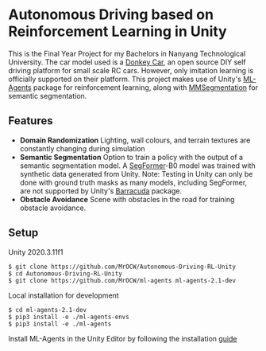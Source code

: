 # Autonomous Driving based on Reinforcement Learning in Unity
This is the Final Year Project for my Bachelors in Nanyang Technological University. The car model used is a [Donkey Car](http://www.donkeycar.com), an open source DIY self driving platform for small scale RC cars. However, only imitation learning is officially supported on their platform. This project makes use of Unity's [ML-Agents](https://github.com/MrOCW/ml-agents) package for reinforcement learning, along with [MMSegmentation](https://github.com/open-mmlab/mmsegmentation) for semantic segmentation.

## Features
- **Domain Randomization**
  Lighting, wall colours, and terrain textures are constantly changing during simulation
- **Semantic Segmentation**
  Option to train a policy with the output of a semantic segmentation model. A [SegFormer](https://arxiv.org/abs/2105.15203)-B0 model was trained with synthetic data generated from Unity. 
  Note: Testing in Unity can only be done with ground truth masks as many models, including SegFormer, are not supported by Unity's [Barracuda](https://github.com/Unity-Technologies/barracuda-release) package.
- **Obstacle Avoidance**
  Scene with obstacles in the road for training obstacle avoidance.  

## Setup
Unity 2020.3.11f1  
```
$ git clone https://github.com/MrOCW/Autonomous-Driving-RL-Unity
$ cd Autonomous-Driving-RL-Unity
$ git clone https://github.com/MrOCW/ml-agents ml-agents-2.1-dev
```
Local installation for development  
```
$ cd ml-agents-2.1-dev
$ pip3 install -e ./ml-agents-envs
$ pip3 install -e ./ml-agents
```  
Install ML-Agents in the Unity Editor by following the installation [guide](https://github.com/Unity-Technologies/ml-agents/blob/main/docs/Installation.md)

